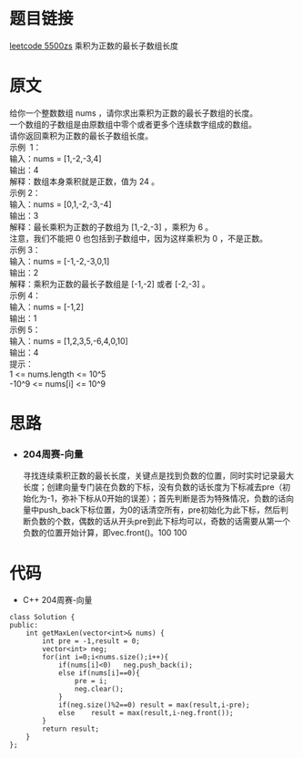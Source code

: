 # 题目链接
[leetcode 5500zs](https://leetcode-cn.com/problems/maximum-length-of-subarray-with-positive-product/) 乘积为正数的最长子数组长度

# 原文
给你一个整数数组 nums ，请你求出乘积为正数的最长子数组的长度。  
一个数组的子数组是由原数组中零个或者更多个连续数字组成的数组。  
请你返回乘积为正数的最长子数组长度。  
示例  1：  
输入：nums = [1,-2,-3,4]  
输出：4  
解释：数组本身乘积就是正数，值为 24 。  
示例 2：  
输入：nums = [0,1,-2,-3,-4]  
输出：3  
解释：最长乘积为正数的子数组为 [1,-2,-3] ，乘积为 6 。  
注意，我们不能把 0 也包括到子数组中，因为这样乘积为 0 ，不是正数。  
示例 3：  
输入：nums = [-1,-2,-3,0,1]  
输出：2  
解释：乘积为正数的最长子数组是 [-1,-2] 或者 [-2,-3] 。  
示例 4：  
输入：nums = [-1,2]  
输出：1  
示例 5：  
输入：nums = [1,2,3,5,-6,4,0,10]  
输出：4  
提示：  
1 <= nums.length <= 10^5  
-10^9 <= nums[i] <= 10^9  

# 思路
- ### **204周赛-向量**
  寻找连续乘积正数的最长长度，关键点是找到负数的位置，同时实时记录最大长度；创建向量专门装在负数的下标，没有负数的话长度为下标减去pre（初始化为-1，弥补下标从0开始的误差）；首先判断是否为特殊情况，负数的话向量中push_back下标位置，为0的话清空所有，pre初始化为此下标，然后判断负数的个数，偶数的话从开头pre到此下标均可以，奇数的话需要从第一个负数的位置开始计算，即vec.front()。100 100   

# 代码
- C++ 204周赛-向量
```
class Solution {
public:
    int getMaxLen(vector<int>& nums) {
        int pre = -1,result = 0;
        vector<int> neg;
        for(int i=0;i<nums.size();i++){
            if(nums[i]<0)   neg.push_back(i);
            else if(nums[i]==0){
                pre = i;
                neg.clear();
            }
            if(neg.size()%2==0) result = max(result,i-pre);
            else    result = max(result,i-neg.front());
        }
        return result;
    }
};
```